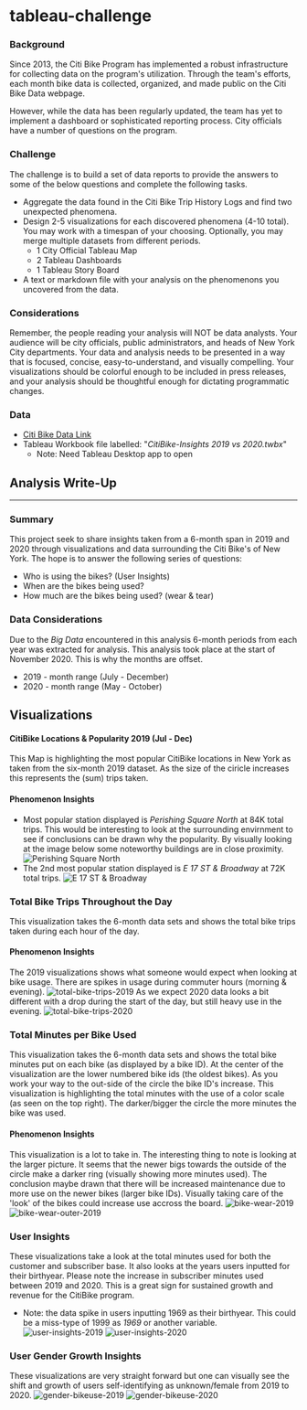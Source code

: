 # tableau-challenge

### Background
Since 2013, the Citi Bike Program has implemented a robust infrastructure for collecting data on the program's utilization. Through the team's efforts, each month bike data is collected, organized, and made public on the Citi Bike Data webpage.

However, while the data has been regularly updated, the team has yet to implement a dashboard or sophisticated reporting process. City officials have a number of questions on the program.

### Challenge
The challenge is to build a set of data reports to provide the answers to some of the below questions and complete the following tasks.
* Aggregate the data found in the Citi Bike Trip History Logs and find two unexpected phenomena.
* Design 2-5 visualizations for each discovered phenomena (4-10 total). You may work with a timespan of your choosing. Optionally, you may merge multiple datasets from different periods.
    * 1 City Official Tableau Map
    * 2 Tableau Dashboards
    * 1 Tableau Story Board
* A text or markdown file with your analysis on the phenomenons you uncovered from the data.

### Considerations
Remember, the people reading your analysis will NOT be data analysts. Your audience will be city officials, public administrators, and heads of New York City departments. Your data and analysis needs to be presented in a way that is focused, concise, easy-to-understand, and visually compelling. Your visualizations should be colorful enough to be included in press releases, and your analysis should be thoughtful enough for dictating programmatic changes.

### Data
* [Citi Bike Data Link](https://www.citibikenyc.com/system-data)
* Tableau Workbook file labelled: "*CitiBike-Insights 2019 vs 2020.twbx*"
    * Note: Need Tableau Desktop app to open

## Analysis Write-Up
_____________

### Summary
This project seek to share insights taken from a 6-month span in 2019 and 2020 through visualizations and data surrounding the Citi Bike's of New York. The hope is to answer the following series of questions:
* Who is using the bikes? (User Insights)
* When are the bikes being used?
* How much are the bikes being used? (wear & tear)

### Data Considerations
Due to the *Big Data* encountered in this analysis 6-month periods from each year was extracted for analysis. This analysis took place at the start of November 2020. This is why the months are offset.
* 2019 - month range (July - December)
* 2020 - month range (May - October)

## Visualizations

#### CitiBike Locations & Popularity 2019 (Jul - Dec)
This Map is highlighting the most popular CitiBike locations in New York as taken from the six-month 2019 dataset. As the size of the ciricle increases this represents the (sum) trips taken. 
#### Phenomenon Insights
* Most popular station displayed is *Perishing Square North* at 84K total trips. This would be interesting to look at the surrounding envirnment to see if conclusions can be drawn why the popularity. By visually looking at the image below some noteworthy buildings are in close proximity.
![Perishing Square North](/resources/images/Perishing-Square-North.png)
* The 2nd most popular station displayed is *E 17 ST & Broadway* at 72K total trips.
![E 17 ST & Broadway](/resources/images/E-17-St-Broadway.png)

### Total Bike Trips Throughout the Day
This visualization takes the 6-month data sets and shows the total bike trips taken during each hour of the day.
#### Phenomenon Insights
The 2019 visualizations shows what someone would expect when looking at bike usage. There are spikes in usage during commuter hours (morning & evening).
![total-bike-trips-2019](/resources/images/total-bike-trips-2019.png)
As we expect 2020 data looks a bit different with a drop during the start of the day, but still heavy use in the evening.
![total-bike-trips-2020](/resources/images/total-bike-trips-2020.png)

### Total Minutes per Bike Used
This visualization takes the 6-month data sets and shows the total bike minutes put on each bike (as displayed by a bike ID).
At the center of the visualization are the lower numbered bike ids (the oldest bikes). As you work your way to the out-side of the circle the bike ID's increase. This visualization is highlighting the total minutes with the use of a color scale (as seen on the top right). The darker/bigger the circle the more minutes the bike was used.
#### Phenomenon Insights
This visualization is a lot to take in. The interesting thing to note is looking at the larger picture. It seems that the newer bigs towards the outside of the circle make a darker ring (visually showing more minutes used). The conclusion maybe drawn that there will be increased maintenance due to more use on the newer bikes (larger bike IDs). Visually taking care of the 'look' of the bikes could increase use accross the board.
![bike-wear-2019](/resources/images/bike-wear-2019.png)
![bike-wear-outer-2019](/resources/images/bike-wear-outer-2019.png)

### User Insights
These visualizations take a look at the total minutes used for both the customer and subscriber base. It also looks at the years users inputted for their birthyear.
Please note the increase in subscriber minutes used between 2019 and 2020. This is a great sign for sustained growth and revenue for the CitiBike program.
* Note: the data spike in users inputting 1969 as their birthyear. This could be a miss-type of 1999 as *1969* or another variable.
![user-insights-2019](/resources/images/user-insights-2019.png)
![user-insights-2020](/resources/images/user-insights-2020.png)

### User Gender Growth Insights
These visualizations are very straight forward but one can visually see the shift and growth of users self-identifying as unknown/female from 2019 to 2020.
![gender-bikeuse-2019](/resources/images/gender-2019.png)
![gender-bikeuse-2020](/resources/images/gender-2019.png)

